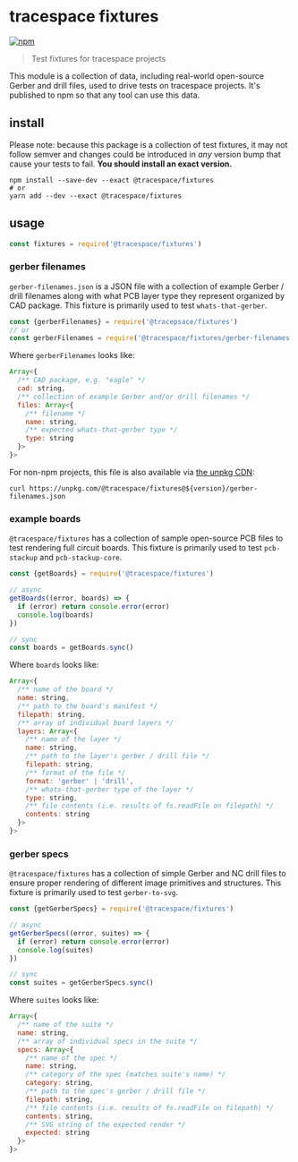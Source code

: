 # tracespace fixtures

[![npm][npm-badge]][npm]

> Test fixtures for tracespace projects

This module is a collection of data, including real-world open-source Gerber and drill files, used to drive tests on tracespace projects. It's published to npm so that any tool can use this data.

## install

Please note: because this package is a collection of test fixtures, it may not follow semver and changes could be introduced in _any_ version bump that cause your tests to fail. **You should install an exact version.**

``` shell
npm install --save-dev --exact @tracespace/fixtures
# or
yarn add --dev --exact @tracespace/fixtures
```

## usage

```js
const fixtures = require('@tracespace/fixtures')
```

### gerber filenames

`gerber-filenames.json` is a JSON file with a collection of example Gerber / drill filenames along with what PCB layer type they represent organized by CAD package. This fixture is primarily used to test `whats-that-gerber`.

```js
const {gerberFilenames} = require('@tracepsace/fixtures')
// or
const gerberFilenames = require('@tracespace/fixtures/gerber-filenames.json')
```

Where `gerberFilenames` looks like:

```js
Array<{
  /** CAD package, e.g. "eagle" */
  cad: string,
  /** collection of example Gerber and/or drill filenames */
  files: Array<{
    /** filename */
    name: string,
    /** expected whats-that-gerber type */
    type: string
  }>
}>
```

For non-npm projects, this file is also available via [the unpkg CDN][unpkg]:

```shell
curl https://unpkg.com/@tracespace/fixtures@${version}/gerber-filenames.json
```

### example boards

`@tracespace/fixtures` has a collection of sample open-source PCB files to test rendering full circuit boards. This fixture is primarily used to test `pcb-stackup` and `pcb-stackup-core`.

```js
const {getBoards} = require('@tracespace/fixtures')

// async
getBoards((error, boards) => {
  if (error) return console.error(error)
  console.log(boards)
})

// sync
const boards = getBoards.sync()
```

Where `boards` looks like:

```js
Array<{
  /** name of the board */
  name: string,
  /** path to the board's manifest */
  filepath: string,
  /** array of individual board layers */
  layers: Array<{
    /** name of the layer */
    name: string,
    /** path to the layer's gerber / drill file */
    filepath: string,
    /** format of the file */
    format: 'gerber' | 'drill',
    /** whats-that-gerber type of the layer */
    type: string,
    /** file contents (i.e. results of fs.readFile on filepath) */
    contents: string
  }>
}>
```

### gerber specs

`@tracespace/fixtures` has a collection of simple Gerber and NC drill files to ensure proper rendering of different image primitives and structures. This fixture is primarily used to test `gerber-to-svg`.

```js
const {getGerberSpecs} = require('@tracespace/fixtures')

// async
getGerberSpecs((error, suites) => {
  if (error) return console.error(error)
  console.log(suites)
})

// sync
const suites = getGerberSpecs.sync()
```

Where `suites` looks like:

```js
Array<{
  /** name of the suite */
  name: string,
  /** array of individual specs in the suite */
  specs: Array<{
    /** name of the spec */
    name: string,
    /** category of the spec (matches suite's name) */
    category: string,
    /** path to the spec's gerber / drill file */
    filepath: string,
    /** file contents (i.e. results of fs.readFile on filepath) */
    contents: string,
    /** SVG string of the expected render */
    expected: string
  }>
}>
```

[npm]: https://www.npmjs.com/package/@tracespace/fixtures
[npm-badge]: https://img.shields.io/npm/v/@tracespace/fixtures.svg?style=flat-square&maxAge=86400
[unpkg]: https://unpkg.com
